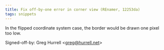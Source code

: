 ```yaml
---
title: Fix off-by-one error in corner view (REnamer, 12253da)
tags: snippets
---
```


In the flipped coordinate system case, the border would be drawn one pixel too low.

Signed-off-by: Greg Hurrell &lt;greg@hurrell.net&gt;
